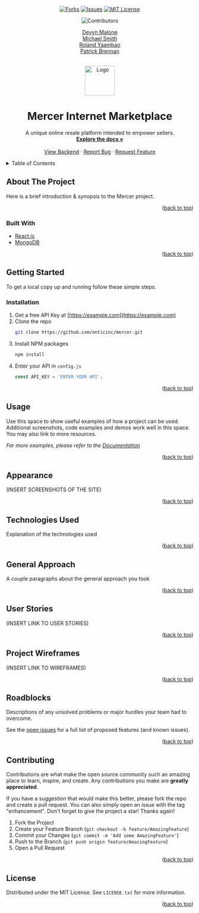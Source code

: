<div id="top"></div>
<!--
*** Thanks for checking out the Best-README-Template. If you have a suggestion
*** that would make this better, please fork the repo and create a pull request
*** or simply open an issue with the tag "enhancement".
*** Don't forget to give the project a star!
*** Thanks again! Now go create something AMAZING! :D
-->



<!-- PROJECT SHIELDS -->
<!--
*** I'm using markdown "reference style" links for readability.
*** Reference links are enclosed in brackets [ ] instead of parentheses ( ).
*** See the bottom of this document for the declaration of the reference variables
*** for contributors-url, forks-url, etc. This is an optional, concise syntax you may use.
*** https://www.markdownguide.org/basic-syntax/#reference-style-links
-->
<div align="center">

[![Forks][forks-shield]][forks-url]
[![Issues][issues-shield]][issues-url]
[![MIT License][license-shield]][license-url]



![Contributors][contributors-shield] <br>

[Devyn Malone](https://github.com/DevynMalone) <br>
[Michael Smith](https://github.com/onticinc) <br>
[Roland Yaambao](https://github.com/RolandYambao) <br>
[Patrick Brennan](https://github.com/pambonian)
</div>



<!-- PROJECT LOGO -->
<br />
<div align="center">
  <a href="https://github.com/onticinc/mercer">
    <img src="https://i.imgur.com/gi4BvGD.png" alt="Logo" width="80" height="80">
  </a>

<h1 align="center">Mercer Internet Marketplace</h1>

  <p align="center">
    A unique online resale platform intended to empower sellers.
    <br />
    <a href="https://github.com/onticinc/mercer/tree/main/docs"><strong>Explore the docs »</strong></a>
    <br />
    <br />
    <a href="https://github.com/RolandYambao/mercers-api">View Backend</a>
    ·
    <a href="https://github.com/onticinc/mercer/issues">Report Bug</a>
    ·
    <a href="https://github.com/onticinc/mercer/issues">Request Feature</a>
  </p>
</div>



<!-- TABLE OF CONTENTS -->
<details>
  <summary>Table of Contents</summary>
  <ol>
    <li>
      <a href="#about-the-project">About The Project</a>
      <ul>
        <li><a href="#built-with">Built With:</a></li>
      </ul>
    </li>
    <li>
      <a href="#getting-started">Getting Started</a>
      <ul>
        <li><a href="#prerequisites">Prerequisites</a></li>
        <li><a href="#installation">Installation</a></li>
      </ul>
    </li>
    <li><a href="#usage">Usage</a></li>
    <li><a href="#roadmap">Roadmap</a></li>
    <li><a href="#contributing">Contributing</a></li>
    <li><a href="#license">License</a></li>
    <li><a href="#contact">Contact</a></li>
    <li><a href="#acknowledgments">Acknowledgments</a></li>
  </ol>
</details>



<!-- ABOUT THE PROJECT -->
## About The Project



Here is a brief introduction & synopsis to the Mercer project.

<p align="right">(<a href="#top">back to top</a>)</p>



### Built With


* [React.js](https://reactjs.org/)
* [MongoDB](https://www.mongodb.com)


<p align="right">(<a href="#top">back to top</a>)</p>



<!-- GETTING STARTED -->
## Getting Started

To get a local copy up and running follow these simple steps.

### Installation

1. Get a free API Key at [https://example.com](https://example.com)
2. Clone the repo
   ```sh
   git clone https://github.com/onticinc/mercer.git
   ```
3. Install NPM packages
   ```sh
   npm install
   ```
4. Enter your API in `config.js`
   ```js
   const API_KEY = 'ENTER YOUR API';
   ```

<p align="right">(<a href="#top">back to top</a>)</p>



<!-- USAGE EXAMPLES -->
## Usage

Use this space to show useful examples of how a project can be used. Additional screenshots, code examples and demos work well in this space. You may also link to more resources.

_For more examples, please refer to the [Documentation](https://example.com)_

<p align="right">(<a href="#top">back to top</a>)</p>

<!-- SCREENSHOT OF THE SITE -->

## Appearance

(INSERT SCREENSHOTS OF THE SITE)

<p align="right">(<a href="#top">back to top</a>)</p>

<!-- TECHNOLOGIES USED -->

## Technologies Used

Explanation of the technologies used

<p align="right">(<a href="#top">back to top</a>)</p>

<!-- GENERAL APPROACH -->

## General Approach

A couple paragraphs about the general approach you took

<p align="right">(<a href="#top">back to top</a>)</p>

<!-- LINK TO USER STORIES -->

## User Stories

(INSERT LINK TO USER STORIES)

<p align="right">(<a href="#top">back to top</a>)</p>

<!-- WIREFRAMES -->

## Project Wireframes

(INSERT LINK TO WIREFRAMES)

<p align="right">(<a href="#top">back to top</a>)</p>

<!-- ROADBLOCKS -->

## Roadblocks

Descriptions of any unsolved problems or major hurdles your team had to overcome.


See the [open issues](https://github.com/onticinc/mercer/issues) for a full list of proposed features (and known issues).

<p align="right">(<a href="#top">back to top</a>)</p>



<!-- CONTRIBUTING -->
## Contributing

Contributions are what make the open source community such an amazing place to learn, inspire, and create. Any contributions you make are **greatly appreciated**.

If you have a suggestion that would make this better, please fork the repo and create a pull request. You can also simply open an issue with the tag "enhancement".
Don't forget to give the project a star! Thanks again!

1. Fork the Project
2. Create your Feature Branch (`git checkout -b feature/AmazingFeature`)
3. Commit your Changes (`git commit -m 'Add some AmazingFeature'`)
4. Push to the Branch (`git push origin feature/AmazingFeature`)
5. Open a Pull Request

<p align="right">(<a href="#top">back to top</a>)</p>



<!-- LICENSE -->
## License

Distributed under the MIT License. See `LICENSE.txt` for more information.

<p align="right">(<a href="#top">back to top</a>)</p>



<!-- MARKDOWN LINKS & IMAGES -->
<!-- https://www.markdownguide.org/basic-syntax/#reference-style-links -->
[contributors-shield]: https://img.shields.io/github/contributors/onticinc/mercer.svg?style=for-the-badge
[contributors-url]: https://github.com/onticinc/mercer/graphs/contributors
[forks-shield]: https://img.shields.io/github/forks/onticinc/mercer.svg?style=for-the-badge
[forks-url]: https://github.com/onticinc/mercer/network/members
[stars-shield]: https://img.shields.io/github/stars/onticinc/mercer.svg?style=for-the-badge
[stars-url]: https://github.com/onticinc/mercer/stargazers
[issues-shield]: https://img.shields.io/github/issues/onticinc/mercer.svg?style=for-the-badge
[issues-url]: https://github.com/onticinc/mercer/issues
[license-shield]: https://img.shields.io/github/license/onticinc/mercer.svg?style=for-the-badge
[license-url]: https://github.com/onticinc/mercer/blob/master/LICENSE.txt
[linkedin-shield]: https://img.shields.io/badge/-LinkedIn-black.svg?style=for-the-badge&logo=linkedin&colorB=555
[linkedin-url]: https://linkedin.com/in/linkedin_username
[product-screenshot]: images/screenshot.png